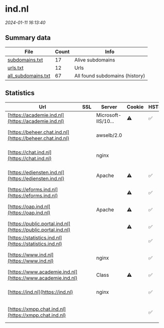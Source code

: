 # ind.nl
*2024-01-11 16:13:40*
## Summary data
| File       | Count | Info |
|------------|-------|------|
|[subdomains.txt](/data/ind.nl/subdomains.txt)|17|Alive subdomains|
|[urls.txt](/data/ind.nl/urls.txt)|12|Urls|
|[all_subdomains.txt](/data/ind.nl/all_subdomains.txt)|67|All found subdomains (history)|
## Statistics
| Url | SSL | Server | Cookie | HSTS | CSP | XFO | XXP | RP | Tech |Title |
|------------|-------|------|------|------|------|------|------|------|------|------|
|[https://academie.ind.nl](https://academie.ind.nl)| |Microsoft-IIS/10...|:warning: |:white_check_mark: |:warning: | |:white_check_mark: |:white_check_mark: |IIS:10.0 Windows...|Document Moved|
|[https://beheer.chat.ind.nl](https://beheer.chat.ind.nl)| |awselb/2.0| | | | | |:white_check_mark: |Amazon ELB Amazo...|403 Forbidden|
|[https://chat.ind.nl](https://chat.ind.nl)| |nginx| | | |:white_check_mark: |:white_check_mark: |:white_check_mark: |HSTS Nginx|301 Moved Perman...|
|[https://ediensten.ind.nl](https://ediensten.ind.nl)| |Apache|:warning: |:white_check_mark: |:white_check_mark: | |:white_check_mark: |Apache HTTP Serv...|A-Select Filter...|
|[https://eforms.ind.nl](https://eforms.ind.nl)| ||:warning: |:white_check_mark: | | | |:white_check_mark: |HSTS||
|[https://oap.ind.nl](https://oap.ind.nl)| |Apache|:warning: |:white_check_mark: | | | |:white_check_mark: |Apache HTTP Serv...|403 Forbidden|
|[https://public.portal.ind.nl](https://public.portal.ind.nl)| ||:warning: |:white_check_mark: |:warning: |:white_check_mark: |:white_check_mark: |:white_check_mark: |HSTS Java|Portaal Zakelijk...|
|[https://statistics.ind.nl](https://statistics.ind.nl)| || |:white_check_mark: | |:white_check_mark: | |:white_check_mark: |HSTS||
|[https://www.ind.nl](https://www.ind.nl)| |nginx| |:white_check_mark: |:warning: |:white_check_mark: |:white_check_mark: |:white_check_mark: |HSTS Nginx|301 Moved Perman...|
|[https://www.academie.ind.nl](https://www.academie.ind.nl)| |Class|:warning: |:white_check_mark: |:warning: | |:white_check_mark: |:white_check_mark: |HSTS||
|[https://ind.nl](https://ind.nl)| |nginx| |:white_check_mark: |:warning: |:white_check_mark: |:white_check_mark: |:white_check_mark: |Drupal HSTS Ngin...|Redirecting to h...|
|[https://xmpp.chat.ind.nl](https://xmpp.chat.ind.nl)| || |:white_check_mark: | |:white_check_mark: |:white_check_mark: |:white_check_mark: |HSTS|301 Moved Perman...|